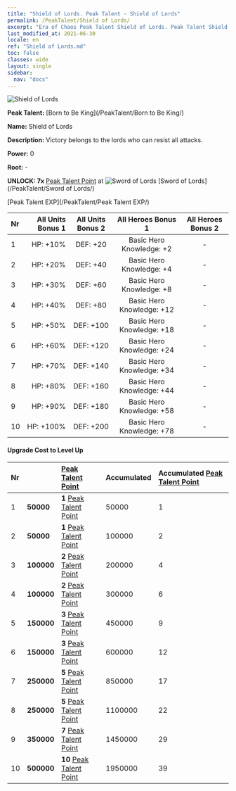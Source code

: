 ```yaml
---
title: "Shield of Lords. Peak Talent - Shield of Lords"
permalink: /PeakTalent/Shield of Lords/
excerpt: "Era of Chaos Peak Talent Shield of Lords. Peak Talent Shield of Lords. Shield of Lords"
last_modified_at: 2021-06-30
locale: en
ref: "Shield of Lords.md"
toc: false
classes: wide
layout: single
sidebar:
  nav: "docs"
---
```


  ![Shield of Lords](/images/pt/talent_4302.png)

  **Peak Talent:** [Born to Be King](/PeakTalent/Born to Be King/)

  **Name:** Shield of Lords

  **Description:** Victory belongs to the lords who can resist all attacks.

  **Power:** 0

  **Root:** -

  **UNLOCK: 7x** [Peak Talent Point](/Items/con_934/) at ![Sword of Lords](/images/pt/talent_4301.png) [Sword of Lords](/PeakTalent/Sword of Lords/)

  [Peak Talent EXP](/PeakTalent/Peak Talent EXP/)

  | Nr | All Units Bonus 1 | All Units Bonus 2 | All Heroes Bonus 1 | All Heroes Bonus 2 |
  |:---|--------------:|:-------------:|:-------------:|:-------------:|
  | 1 | HP: +10% | DEF: +20 | Basic Hero Knowledge: +2 | - |
  | 2 | HP: +20% | DEF: +40 | Basic Hero Knowledge: +4 | - |
  | 3 | HP: +30% | DEF: +60 | Basic Hero Knowledge: +8 | - |
  | 4 | HP: +40% | DEF: +80 | Basic Hero Knowledge: +12 | - |
  | 5 | HP: +50% | DEF: +100 | Basic Hero Knowledge: +18 | - |
  | 6 | HP: +60% | DEF: +120 | Basic Hero Knowledge: +24 | - |
  | 7 | HP: +70% | DEF: +140 | Basic Hero Knowledge: +34 | - |
  | 8 | HP: +80% | DEF: +160 | Basic Hero Knowledge: +44 | - |
  | 9 | HP: +90% | DEF: +180 | Basic Hero Knowledge: +58 | - |
  | 10 | HP: +100% | DEF: +200 | Basic Hero Knowledge: +78 | - |


#### Upgrade Cost to Level Up

  | Nr | <i class="fas fa-coins"/> | [Peak Talent Point](/Items/con_934/) | Accumulated <i class="fas fa-coins"/> | Accumulated [Peak Talent Point](/Items/con_934/) |
  |:---|:--------------|:-------------|:-------------|:-------------|
  | 1 | **50000** | **1** [Peak Talent Point](/Items/con_934/) | 50000 | 1 |
  | 2 | **50000** | **1** [Peak Talent Point](/Items/con_934/) | 100000 | 2 |
  | 3 | **100000** | **2** [Peak Talent Point](/Items/con_934/) | 200000 | 4 |
  | 4 | **100000** | **2** [Peak Talent Point](/Items/con_934/) | 300000 | 6 |
  | 5 | **150000** | **3** [Peak Talent Point](/Items/con_934/) | 450000 | 9 |
  | 6 | **150000** | **3** [Peak Talent Point](/Items/con_934/) | 600000 | 12 |
  | 7 | **250000** | **5** [Peak Talent Point](/Items/con_934/) | 850000 | 17 |
  | 8 | **250000** | **5** [Peak Talent Point](/Items/con_934/) | 1100000 | 22 |
  | 9 | **350000** | **7** [Peak Talent Point](/Items/con_934/) | 1450000 | 29 |
  | 10 | **500000** | **10** [Peak Talent Point](/Items/con_934/) | 1950000 | 39 |
